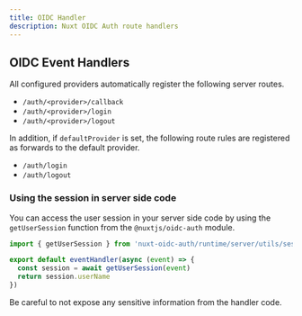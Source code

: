 ```yaml
---
title: OIDC Handler
description: Nuxt OIDC Auth route handlers
---
```


## OIDC Event Handlers

All configured providers automatically register the following server routes.

- `/auth/<provider>/callback`
- `/auth/<provider>/login`
- `/auth/<provider>/logout`

In addition, if `defaultProvider` is set, the following route rules are registered as forwards to the default provider.

- `/auth/login`
- `/auth/logout`

### Using the session in server side code

You can access the user session in your server side code by using the `getUserSession` function from the `@nuxtjs/oidc-auth` module.

```ts
import { getUserSession } from 'nuxt-oidc-auth/runtime/server/utils/session.mjs'

export default eventHandler(async (event) => {
  const session = await getUserSession(event)
  return session.userName
})
```

Be careful to not expose any sensitive information from the handler code.

